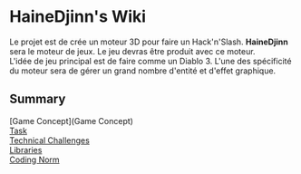 # HaineDjinn's Wiki
Le projet est de crée un moteur 3D pour faire un Hack'n'Slash. **HaineDjinn** sera le moteur de jeux. Le jeu devras être produit avec ce moteur.  
L'idée de jeu principal est de faire comme un Diablo 3. L'une des spécificité du moteur sera de gérer un grand nombre d'entité et d'effet graphique.

## Summary  
[Game Concept](Game Concept)  
[Task](Task)  
[Technical Challenges](Challenges)  
[Libraries](Libraries)  
[Coding Norm](Norm)